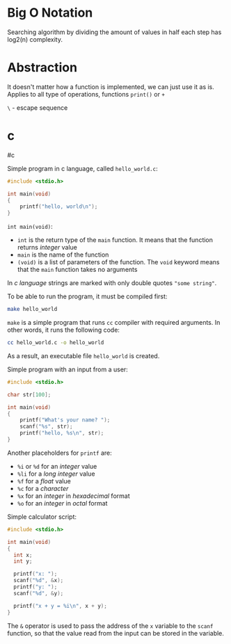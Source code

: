 # Big O Notation

Searching algorithm by dividing the amount of values in half each step has log2(n) complexity.

# Abstraction

It doesn't matter how a function is implemented, we can just use it as is. Applies to all type of operations, functions `print()` or `+`

`\` - escape sequence

# c
#c

Simple program in c language, called `hello_world.c`:
```c
#include <stdio.h>

int main(void)
{
	printf("hello, world\n");
}
```

`int main(void)`:
- `int` is the return type of the `main` function. It means that the function returns *integer* value
- `main` is the name of the function
- `(void)` is a list of parameters of the function. The `void` keyword means that the `main` function takes no arguments

In *c language* strings are marked with only double quotes `"some string"`.

To be able to run the program, it must be compiled first:
```bash
make hello_world
```

`make` is a simple program that runs `cc` compiler with required arguments. In other words, it runs the following code:
```bash
cc hello_world.c -o hello_world
```

As a result, an executable file `hello_world` is created.

Simple program with an input from a user:
```c
#include <stdio.h>

char str[100];

int main(void)
{
    printf("What's your name? ");
    scanf("%s", str);
    printf("hello, %s\n", str);
}
```

Another placeholders for `printf` are:
- `%i` or `%d` for an *integer* value
- `%li` for a *long integer* value
- `%f` for a *float* value
- `%c` for a *character*
- `%x` for an *integer* in *hexadecimal* format
- `%o` for an *integer* in *octal* format

Simple calculator script:
```c
#include <stdio.h>

int main(void)
{
  int x;
  int y;

  printf("x: ");
  scanf("%d", &x);
  printf("y: ");
  scanf("%d", &y);

  printf("x + y = %i\n", x + y);
}
```

The `&` operator is used to pass the address of the `x` variable to the `scanf` function, so that the value read from the input can be stored in the variable.